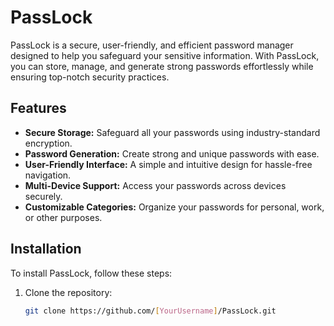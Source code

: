 # PassLock

PassLock is a secure, user-friendly, and efficient password manager designed to help you safeguard your sensitive information. With PassLock, you can store, manage, and generate strong passwords effortlessly while ensuring top-notch security practices.

## Features
- **Secure Storage:** Safeguard all your passwords using industry-standard encryption.
- **Password Generation:** Create strong and unique passwords with ease.
- **User-Friendly Interface:** A simple and intuitive design for hassle-free navigation.
- **Multi-Device Support:** Access your passwords across devices securely.
- **Customizable Categories:** Organize your passwords for personal, work, or other purposes.

## Installation
To install PassLock, follow these steps:

1. Clone the repository:
   ```bash
   git clone https://github.com/[YourUsername]/PassLock.git
